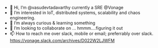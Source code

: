 - 👋 Hi, I’m @vasudevtadavarthy currently a SRE @Vonage
- 👀 I’m interested in IoT, distributed systems, scalability and chaos engineering.
- 🌱 I’m always curious & learning something 
- 💞️ I’m looking to collaborate on ... hmmm....figuring it out
- 📫 How to reach me over slack, mobile or email; preferrably over slack. https://vonage.slack.com/archives/D022W2LJWFM

<!---
vasudevtadavarthy/vasudevtadavarthy is a ✨ special ✨ repository because its `README.md` (this file) appears on your GitHub profile.
You can click the Preview link to take a look at your changes.
--->
